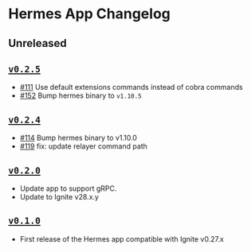 # Hermes App Changelog

## Unreleased

## [`v0.2.5`](https://github.com/ignite/apps/releases/tag/hermes/v0.2.5)

* [#111](https://github.com/ignite/apps/pull/111) Use default extensions commands instead of cobra commands
* [#152](https://github.com/ignite/apps/pull/152) Bump hermes binary to `v1.10.5`

## [`v0.2.4`](https://github.com/ignite/apps/releases/tag/hermes/v0.2.4)

* [#114](https://github.com/ignite/apps/pull/114) Bump hermes binary to v1.10.0
* [#119](https://github.com/ignite/apps/pull/119) fix: update relayer command path

## [`v0.2.0`](https://github.com/ignite/apps/releases/tag/hermes/v0.2.0)

* Update app to support gRPC.
* Update to Ignite v28.x.y

## [`v0.1.0`](https://github.com/ignite/apps/releases/tag/hermes/v0.1.0)

* First release of the Hermes app compatible with Ignite v0.27.x
